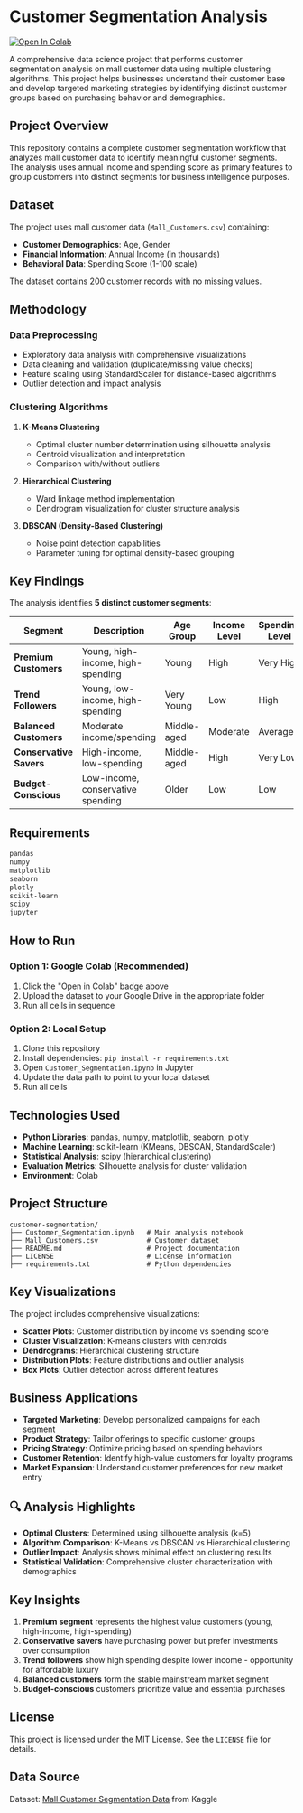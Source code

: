 # Customer Segmentation Analysis

[![Open In Colab](https://colab.research.google.com/assets/colab-badge.svg)](https://colab.research.google.com/github/AhmedEhab2022/Customer-Segmentation/blob/main/Customer_Segmentation.ipynb)

A comprehensive data science project that performs customer segmentation analysis on mall customer data using multiple clustering algorithms. This project helps businesses understand their customer base and develop targeted marketing strategies by identifying distinct customer groups based on purchasing behavior and demographics.

## Project Overview

This repository contains a complete customer segmentation workflow that analyzes mall customer data to identify meaningful customer segments. The analysis uses annual income and spending score as primary features to group customers into distinct segments for business intelligence purposes.

## Dataset

The project uses mall customer data (`Mall_Customers.csv`) containing:

- **Customer Demographics**: Age, Gender
- **Financial Information**: Annual Income (in thousands)
- **Behavioral Data**: Spending Score (1-100 scale)

The dataset contains 200 customer records with no missing values.

## Methodology

### Data Preprocessing

- Exploratory data analysis with comprehensive visualizations
- Data cleaning and validation (duplicate/missing value checks)
- Feature scaling using StandardScaler for distance-based algorithms
- Outlier detection and impact analysis

### Clustering Algorithms

1. **K-Means Clustering**

   - Optimal cluster number determination using silhouette analysis
   - Centroid visualization and interpretation
   - Comparison with/without outliers

2. **Hierarchical Clustering**

   - Ward linkage method implementation
   - Dendrogram visualization for cluster structure analysis

3. **DBSCAN (Density-Based Clustering)**
   - Noise point detection capabilities
   - Parameter tuning for optimal density-based grouping

## Key Findings

The analysis identifies **5 distinct customer segments**:

| Segment                 | Description                       | Age Group   | Income Level | Spending Level | Business Strategy                |
| ----------------------- | --------------------------------- | ----------- | ------------ | -------------- | -------------------------------- |
| **Premium Customers**   | Young, high-income, high-spending | Young       | High         | Very High      | Luxury & premium offerings       |
| **Trend Followers**     | Young, low-income, high-spending  | Very Young  | Low          | High           | Affordable luxury & fast fashion |
| **Balanced Customers**  | Moderate income/spending          | Middle-aged | Moderate     | Average        | Mainstream products              |
| **Conservative Savers** | High-income, low-spending         | Middle-aged | High         | Very Low       | Investment products              |
| **Budget-Conscious**    | Low-income, conservative spending | Older       | Low          | Low            | Value & essential products       |

## Requirements

```txt
pandas
numpy
matplotlib
seaborn
plotly
scikit-learn
scipy
jupyter
```

## How to Run

### Option 1: Google Colab (Recommended)

1. Click the "Open in Colab" badge above
2. Upload the dataset to your Google Drive in the appropriate folder
3. Run all cells in sequence

### Option 2: Local Setup

1. Clone this repository
2. Install dependencies: `pip install -r requirements.txt`
3. Open `Customer_Segmentation.ipynb` in Jupyter
4. Update the data path to point to your local dataset
5. Run all cells

## Technologies Used

- **Python Libraries**: pandas, numpy, matplotlib, seaborn, plotly
- **Machine Learning**: scikit-learn (KMeans, DBSCAN, StandardScaler)
- **Statistical Analysis**: scipy (hierarchical clustering)
- **Evaluation Metrics**: Silhouette analysis for cluster validation
- **Environment**: Colab

## Project Structure

```
customer-segmentation/
├── Customer_Segmentation.ipynb   # Main analysis notebook
├── Mall_Customers.csv            # Customer dataset
├── README.md                     # Project documentation
├── LICENSE                       # License information
├── requirements.txt              # Python dependencies
```

## Key Visualizations

The project includes comprehensive visualizations:

- **Scatter Plots**: Customer distribution by income vs spending score
- **Cluster Visualization**: K-means clusters with centroids
- **Dendrograms**: Hierarchical clustering structure
- **Distribution Plots**: Feature distributions and outlier analysis
- **Box Plots**: Outlier detection across different features

## Business Applications

- **Targeted Marketing**: Develop personalized campaigns for each segment
- **Product Strategy**: Tailor offerings to specific customer groups
- **Pricing Strategy**: Optimize pricing based on spending behaviors
- **Customer Retention**: Identify high-value customers for loyalty programs
- **Market Expansion**: Understand customer preferences for new market entry

## 🔍 Analysis Highlights

- **Optimal Clusters**: Determined using silhouette analysis (k=5)
- **Algorithm Comparison**: K-Means vs DBSCAN vs Hierarchical clustering
- **Outlier Impact**: Analysis shows minimal effect on clustering results
- **Statistical Validation**: Comprehensive cluster characterization with demographics

## Key Insights

1. **Premium segment** represents the highest value customers (young, high-income, high-spending)
2. **Conservative savers** have purchasing power but prefer investments over consumption
3. **Trend followers** show high spending despite lower income - opportunity for affordable luxury
4. **Balanced customers** form the stable mainstream market segment
5. **Budget-conscious** customers prioritize value and essential purchases

## License

This project is licensed under the MIT License. See the `LICENSE` file for details.

## Data Source

Dataset: [Mall Customer Segmentation Data](https://www.kaggle.com/datasets/vjchoudhary7/customer-segmentation-tutorial-in-python) from Kaggle
